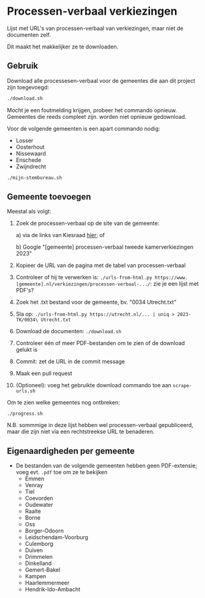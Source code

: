 # Processen-verbaal verkiezingen

Lijst met URL's van processen-verbaal van verkiezingen, maar niet de documenten zelf.

Dit maakt het makkelijker ze te downloaden.

## Gebruik

Download alle processesen-verbaal voor de gemeentes die aan dit project zijn toegevoegd:

```sh
./download.sh
```

Mocht je een foutmelding krijgen, probeer het commando opnieuw. Gemeentes die
reeds compleet zijn. worden niet opnieuw gedownload.

Voor de volgende gemeenten is een apart commando nodig:
* Losser
* Oosterhout
* Nissewaard
* Enschede
* Zwijndrecht

```sh
./mijn-stembureau.sh
```

## Gemeente toevoegen

Meestal als volgt:

1. Zoek de processen-verbaal op de site van de gemeente:

    a) via de links van Kiesraad [hier](https://www.kiesraad.nl/verkiezingen/tweede-kamer/uitslagen/uitslagen-per-gemeente-tweede-kamer); of

    b) Google "[gemeente] processen-verbaal tweede kamerverkiezingen 2023"

2. Kopieer de URL van de pagina met de tabel van processen-verbaal
3. Controleer of hij te verwerken is: `./urls-from-html.py https://www.[gemeente].nl/verkiezingen/processen-verbaal-.../`: zie je een lijst met PDF's?
4. Zoek het .txt bestand voor de gemeente, bv. "0034 Utrecht.txt"
5. Sla op: `./urls-from-html.py https://utrecht.nl/... | uniq > 2023-TK/0034\ Utrecht.txt`
6. Download de documenten: `./download.sh`
7. Controleer één of meer PDF-bestanden om te zien of de download gelukt is
8. Commit: zet de URL in de commit message
9. Maak een pull request

10. (Optioneel): voeg het gebruikte download commando toe aan `scrape-urls.sh`

Om te zien welke gemeentes nog ontbreken:

```
./progress.sh
```

N.B. sommmige in deze lijst hebben wel processen-verbaal gepubliceerd, maar
die zijn niet via een rechtstreekse URL te benaderen.

## Eigenaardigheden per gemeente

* De bestanden van de volgende gemeenten hebben geen PDF-extensie; voeg evt. `.pdf` toe om ze te bekijken
    * Emmen
    * Venray
    * Tiel
    * Coevorden
    * Oudewater
    * Raalte
    * Borne
    * Oss
    * Borger-Odoorn
    * Leidschendam-Voorburg
    * Culemborg
    * Duiven
    * Drimmelen
    * Dinkelland
    * Gemert-Bakel
    * Kampen
    * Haarlemmermeer
    * Hendrik-Ido-Ambacht
